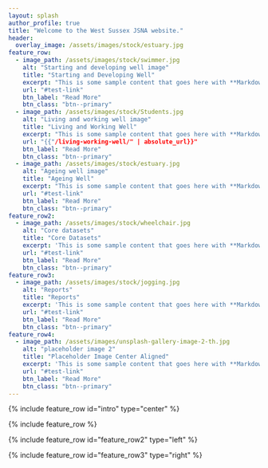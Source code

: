 ```yaml
---
layout: splash
author_profile: true
title: "Welcome to the West Sussex JSNA website."
header:
  overlay_image: /assets/images/stock/estuary.jpg
feature_row:
  - image_path: /assets/images/stock/swimmer.jpg
    alt: "Starting and developing well image"
    title: "Starting and Developing Well"
    excerpt: "This is some sample content that goes here with **Markdown** formatting."
    url: "#test-link"
    btn_label: "Read More"
    btn_class: "btn--primary"
  - image_path: /assets/images/stock/Students.jpg
    alt: "Living and working well image"
    title: "Living and Working Well"
    excerpt: "This is some sample content that goes here with **Markdown** formatting."
    url: "{{"/living-working-well/" | absolute_url}}"
    btn_label: "Read More"
    btn_class: "btn--primary"
  - image_path: /assets/images/stock/estuary.jpg
    alt: "Ageing well image"
    title: "Ageing Well"
    excerpt: "This is some sample content that goes here with **Markdown** formatting."
    url: "#test-link"
    btn_label: "Read More"
    btn_class: "btn--primary"
feature_row2:
  - image_path: /assets/images/stock/wheelchair.jpg
    alt: "Core datasets"
    title: "Core Datasets"
    excerpt: 'This is some sample content that goes here with **Markdown** formatting. Left aligned with `type="left"`'
    url: "#test-link"
    btn_label: "Read More"
    btn_class: "btn--primary"
feature_row3:
  - image_path: /assets/images/stock/jogging.jpg
    alt: "Reports"
    title: "Reports"
    excerpt: 'This is some sample content that goes here with **Markdown** formatting. Right aligned with `type="right"`'
    url: "#test-link"
    btn_label: "Read More"
    btn_class: "btn--primary"
feature_row4:
  - image_path: /assets/images/unsplash-gallery-image-2-th.jpg
    alt: "placeholder image 2"
    title: "Placeholder Image Center Aligned"
    excerpt: 'This is some sample content that goes here with **Markdown** formatting. Centered with `type="center"`'
    url: "#test-link"
    btn_label: "Read More"
    btn_class: "btn--primary"
---
```

{% include feature_row id="intro" type="center" %}

{% include feature_row %}

{% include feature_row id="feature_row2" type="left" %}

{% include feature_row id="feature_row3" type="right" %}

<!--{% include feature_row id="feature_row4" type="center" %}-->
